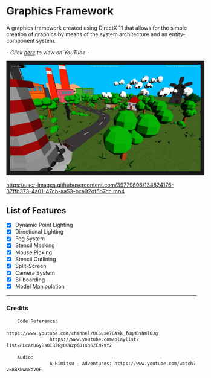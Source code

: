 # Graphics Framework

A graphics framework created using DirectX 11 that allows for the simple creation of graphics by means of the system architecture and an entity-component system.<br/>

<!-- *Created with reference to <a href="https://www.youtube.com/channel/UC5Lxe7GAsk_f8qMBsNmlOJg">Jpres</a>'s DirectX Programming Tutorials* -->
*- Click <a href="https://youtu.be/_9_MtRrjU20" target="_blank">here</a> to view on YouTube -*

<img src="directx-framework.jpg" alt="DirectX Framework Thumbnail" border="10" />

https://user-images.githubusercontent.com/39779606/134824176-37ffb373-4a01-47cb-aa53-bca92df5b7dc.mp4

## List of Features

- [x] Dynamic Point Lighting
- [x] Directional Lighting
- [x] Fog System
- [x] Stencil Masking
- [x] Mouse Picking
- [x] Stencil Outlining
- [x] Split-Screen
- [x] Camera System
- [x] Billboarding
- [x] Model Manipulation

---

### Credits
        
        Code Reference:
                    https://www.youtube.com/channel/UC5Lxe7GAsk_f8qMBsNmlOJg
                    https://www.youtube.com/playlist?list=PLcacUGyBsOIBlGyQQWzp6D1Xn6ZENx9Y2
                    
        Audio:
                    A Himitsu - Adventures: https://www.youtube.com/watch?v=8BXNwnxaVQE
